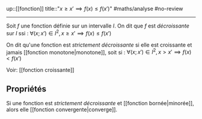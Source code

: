 up::[[fonction]]
title::"$x \geq x' \implies f(x) \leq f(x')$"
#maths/analyse #no-review 

----

Soit $f$ une fonction définie sur un intervalle $I$.
On dit que $f$ est _décroissante_ sur $I$ ssi :
$\forall (x;x')\in I^2, x \geq x' \implies f(x) \leq f(x')$

On dit qu'une fonction est _strictement décroissante_ si elle est croissante et jamais [[fonction monotone|monotone]], soit si :
$\forall (x;x')\in I^2, x > x' \implies f(x) < f(x')$

Voir: [[fonction croissante]]

## Propriétés
Si une fonction est _strictement décroissante_ et [[fonction bornée|minorée]], alors elle [[fonction convergente|converge]].
